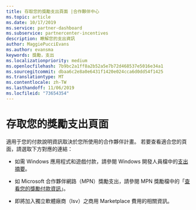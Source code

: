 ```yaml
---
title: 存取您的獎勵支出頁面 |合作夥伴中心
ms.topic: article
ms.date: 10/17/2019
ms.service: partner-dashboard
ms.subservice: partnercenter-incentives
description: 瞭解您的支出資訊
author: MaggiePucciEvans
ms.author: evansma
keywords: 獎勵，支出
ms.localizationpriority: medium
ms.openlocfilehash: 7b9bc2a1ff8a2b52a5e7b72d468537e5016e34a1
ms.sourcegitcommit: dbaa6c2e8a0e6431f1420e024cca6d0dd54f1425
ms.translationtype: MT
ms.contentlocale: zh-TW
ms.lasthandoff: 11/06/2019
ms.locfileid: "73654354"
---
```

# <a name="access-your-incentives-payouts-page"></a>存取您的獎勵支出頁面

適用于您的付款說明資訊取決於您所使用的合作夥伴計畫。 若要查看適合您的頁面，請選取下方對應的連結：

- 如需 Windows 應用程式和遊戲付款，請參閱 Windows 開發人員檔中的[支出摘要](https://docs.microsoft.com/windows/uwp/publish/payout-summary)。

- 如 Microsoft 合作夥伴網路（MPN）獎勵支出，請參閱 MPN 獎勵檔中的「[查看您的獎勵付款資訊](understand-incentive-payouts.md)」。

- 即將加入獨立軟體廠商（Isv）之商用 Marketplace 費用的相關資訊。
